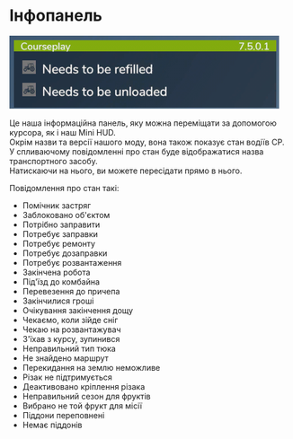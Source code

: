 # Інфопанель
![Image](../assets/images/infopanel_0_0_480_130.png)

  
Це наша інформаційна панель, яку можна переміщати за допомогою курсора, як і наш Mini HUD.  
Окрім назви та версії нашого моду, вона також показує стан водіїв CP.  
У спливаючому повідомленні про стан буде відображатися назва транспортного засобу.  
Натискаючи на нього, ви можете пересідати прямо в нього.  


  
Повідомлення про стан такі:  

- Помічник застряг  
- Заблоковано об'єктом  
- Потрібно заправити  
- Потребує заправки  
- Потребує ремонту  
- Потребує дозаправки  
- Потребує розвантаження  
- Закінчена робота  
- Під'їзд до комбайна  
- Перевезення до причепа  
- Закінчилися гроші  
- Очікування закінчення дощу  
- Чекаємо, коли зійде сніг  
- Чекаю на розвантажувач  
- З'їхав з курсу, зупинився  
- Неправильний тип тюка  
- Не знайдено маршрут  
- Перекидання на землю неможливе  
- Різак не підтримується  
- Деактивовано кріплення різака  
- Неправильний сезон для фруктів  
- Вибрано не той фрукт для місії  
- Піддони переповнені  
- Немає піддонів  


